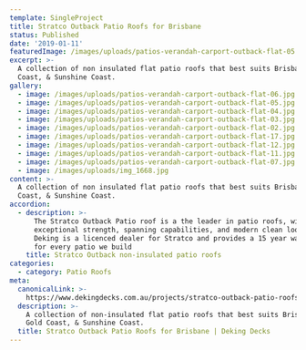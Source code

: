 ```yaml
---
template: SingleProject
title: Stratco Outback Patio Roofs for Brisbane
status: Published
date: '2019-01-11'
featuredImage: /images/uploads/patios-verandah-carport-outback-flat-05.jpg
excerpt: >-
  A collection of non insulated flat patio roofs that best suits Brisbane, Gold
  Coast, & Sunshine Coast.
gallery:
  - image: /images/uploads/patios-verandah-carport-outback-flat-06.jpg
  - image: /images/uploads/patios-verandah-carport-outback-flat-05.jpg
  - image: /images/uploads/patios-verandah-carport-outback-flat-04.jpg
  - image: /images/uploads/patios-verandah-carport-outback-flat-03.jpg
  - image: /images/uploads/patios-verandah-carport-outback-flat-02.jpg
  - image: /images/uploads/patios-verandah-carport-outback-flat-17.jpg
  - image: /images/uploads/patios-verandah-carport-outback-flat-12.jpg
  - image: /images/uploads/patios-verandah-carport-outback-flat-11.jpg
  - image: /images/uploads/patios-verandah-carport-outback-flat-07.jpg
  - image: /images/uploads/img_1668.jpg
content: >-
  A collection of non insulated flat patio roofs that best suits Brisbane, Gold
  Coast, & Sunshine Coast.
accordion:
  - description: >-
      The Stratco Outback Patio roof is a the leader in patio roofs, with its
      exceptional strength, spanning capabilities, and modern clean looks.
      Deking is a licenced dealer for Stratco and provides a 15 year warranty
      for every patio we build
    title: Stratco Outback non-insulated patio roofs
categories:
  - category: Patio Roofs
meta:
  canonicalLink: >-
    https://www.dekingdecks.com.au/projects/stratco-outback-patio-roofs-for-brisbane/
  description: >-
    A collection of non-insulated flat patio roofs that best suits Brisbane,
    Gold Coast, & Sunshine Coast.
  title: Stratco Outback Patio Roofs for Brisbane | Deking Decks
---
```


